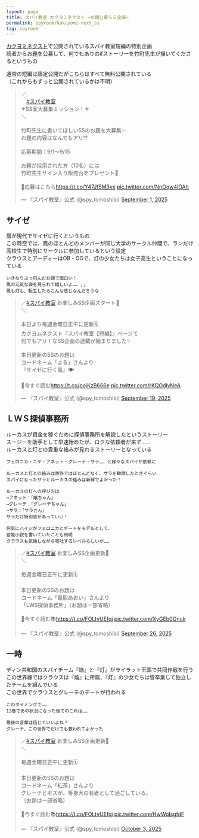 ```yaml
---
layout: page
title: スパイ教室 カクヨミネクスト ―お題公募ＳＳ企画―
permalink: spyroom/kakuyomi-next_ss
tag: spyroom
---
```


[カクヨミネクスト](https://kakuyomu.jp/works/16818622170607243344)で公開されているスパイ教室短編の特別企画  
読者からお題を公募して、何でもありのifストーリーを竹町先生が描いてくださるというもの  

通常の短編は限定公開だがこちらはすべて無料公開されている  
（これからもずっと公開されているかは不明）

<blockquote class="twitter-tweet"><p lang="ja" dir="ltr">／<br>　<a href="https://twitter.com/hashtag/%E3%82%B9%E3%83%91%E3%82%A4%E6%95%99%E5%AE%A4?src=hash&amp;ref_src=twsrc%5Etfw">#スパイ教室</a><br>⚜️SS案大募集ミッション！⚜️<br>＼<br><br>竹町先生に書いてほしいSSのお題を大募集✨<br>お題の内容はなんでもアリ⁉️<br><br>応募期間：9/1～9/15<br><br>お題が採用された方（10名）には<br>竹町先生サイン入り販売台をプレゼント🎁<br><br>🔽応募はこちら<a href="https://t.co/Y47Jf5M3vx">https://t.co/Y47Jf5M3vx</a> <a href="https://t.co/NnOqw4iOAh">pic.twitter.com/NnOqw4iOAh</a></p>&mdash; 『スパイ教室』公式 (@spy_tomoshibi) <a href="https://twitter.com/spy_tomoshibi/status/1962500874632397071?ref_src=twsrc%5Etfw">September 1, 2025</a></blockquote> <script async src="https://platform.twitter.com/widgets.js" charset="utf-8"></script>

## サイゼ

鳳が現代でサイゼに行くというもの  
この時空では、鳳のほとんどのメンバーが同じ大学のサークル仲間で、ランだけ高校生で特別にサークルに参加しているという設定  
クラウスとアーディーはOB・OGで、灯の少女たちは女子高生ということになっている

```text
いきなりぶっ飛んだお題で面白い！
鳳の元気な姿を見られて嬉しいよ…… ;;
鳳も灯も、転生したらこんな感じなんだろうな
```

<blockquote class="twitter-tweet"><p lang="ja" dir="ltr">／<a href="https://twitter.com/hashtag/%E3%82%B9%E3%83%91%E3%82%A4%E6%95%99%E5%AE%A4?src=hash&amp;ref_src=twsrc%5Etfw">#スパイ教室</a> お楽しみSS企画スタート🥳<br>＼<br><br>本日より毎週金曜日正午に更新🗓️<br>カクヨムネクスト『スパイ教室【短編】』ページで<br>何でもアリ！なSS企画の連載が始まりました✨<br><br>本日更新のSSのお題は<br>コードネーム「よる」さんより<br>『サイゼに行く鳳』🍽️<br><br>🔽今すぐ読む<a href="https://t.co/pojKzB666e">https://t.co/pojKzB666e</a> <a href="https://t.co/rKQOdlvNeA">pic.twitter.com/rKQOdlvNeA</a></p>&mdash; 『スパイ教室』公式 (@spy_tomoshibi) <a href="https://twitter.com/spy_tomoshibi/status/1968933077335396798?ref_src=twsrc%5Etfw">September 19, 2025</a></blockquote>

## ＬＷＳ探偵事務所

ルーカスが資金を稼ぐために探偵事務所を解説したというストーリー  
スージーを助手として早速始めたが、ロクな依頼者が来ず……  
ルーカスと灯との貴重な絡みが見れるストーリーとなっている

```text
フェロニカ・ニケ・アネット・グレーテ・サラ…… と様々なスパイが依頼に

ルーカスと灯との絡みは原作ではほとんどなく、サラを勧誘したときぐらい
スパイになったサラとルーカスの絡みは新鮮でよかった！

ルーカスの灯への呼び方は
→アネット：「嬢ちゃん」
→グレーテ：「グレーテちゃん」
→サラ：「サラさん」
サラだけ特別感があっていい！

何気にハイジがフェロニカとギードをモデルとして、
官能小説を書いていたことも判明
クラウスも気絶しながら嘔吐するレベルらしいが……
```

<blockquote class="twitter-tweet"><p lang="ja" dir="ltr">／<a href="https://twitter.com/hashtag/%E3%82%B9%E3%83%91%E3%82%A4%E6%95%99%E5%AE%A4?src=hash&amp;ref_src=twsrc%5Etfw">#スパイ教室</a> お楽しみSS企画更新🥳<br>＼<br><br>毎週金曜日正午に更新🗓️<br><br>本日更新のSSのお題は<br>コードネーム「竜胆あおい」さんより<br>「LWS探偵事務所」（お題は一部省略）<br><br>🔽今すぐ読む📚<a href="https://t.co/FOLtvUEfqj">https://t.co/FOLtvUEfqj</a> <a href="https://t.co/XyGEb0Onuk">pic.twitter.com/XyGEb0Onuk</a></p>&mdash; 『スパイ教室』公式 (@spy_tomoshibi) <a href="https://twitter.com/spy_tomoshibi/status/1971433148513984618?ref_src=twsrc%5Etfw">September 26, 2025</a></blockquote>

## 一時

ディン共和国のスパイチーム『焔』と『灯』がライラット王国で共同作戦を行う  
この世界線ではクラウスは『焔』に所属、『灯』の少女たちは皆卒業して独立したチームを組んでいる  
この世界でクラウスとグレーテのデートが行われる

```text
このタイミングで……
13巻であの状況になった後でのこれは……

最後の言葉は信じていいよね？
グレーテ、この世界でだけでも救われてよかった
```

<blockquote class="twitter-tweet"><p lang="ja" dir="ltr">／<a href="https://twitter.com/hashtag/%E3%82%B9%E3%83%91%E3%82%A4%E6%95%99%E5%AE%A4?src=hash&amp;ref_src=twsrc%5Etfw">#スパイ教室</a> お楽しみSS企画更新🥳<br>＼<br><br>毎週金曜日正午に更新🗓️<br><br>本日更新のSSのお題は<br>コードネーム「紅茶」さんより<br>グレーテとボスが、等身大の若者として過ごしている。<br>（お題は一部省略）<br><br>🔽今すぐ読む📚<a href="https://t.co/FOLtvUEfqj">https://t.co/FOLtvUEfqj</a> <a href="https://t.co/HwWqIsgfdF">pic.twitter.com/HwWqIsgfdF</a></p>&mdash; 『スパイ教室』公式 (@spy_tomoshibi) <a href="https://twitter.com/spy_tomoshibi/status/1974076267516604678?ref_src=twsrc%5Etfw">October 3, 2025</a></blockquote>
